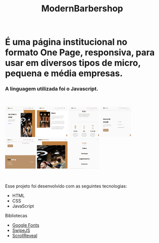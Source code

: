 <div align="center">
  <h1>ModernBarbershop</h1>
</div>

</br>

# É uma página institucional no formato One Page, responsiva, para usar em diversos tipos de micro, pequena e média empresas.

### A linguagem utilizada foi o Javascript.

</br>

<p>
<img src="assets/fotos/IMG_190843.PNG" width="100" height="100" />
<img src="assets/fotos/IMG_190844.PNG" width="100" height="100" /> 
<img src="assets/fotos/IMG_190845.PNG" width="100" height="100" />
<img src="assets/fotos/IMG_190846.PNG" width="100" height="100" />
<img src="assets/fotos/IMG_190847.PNG" width="100" height="100" />
<img src="assets/fotos/IMG_190848.PNG" width="100" height="100" />
<img src="assets/fotos/IMG_190849.PNG" width="100" height="100" />
</p>

</br>

Esse projeto foi desenvolvido com as seguintes tecnologias:

- HTML
- CSS
- JavaScript

Bibliotecas

- [Google Fonts](https://fonts.google.com/)
- [SwipeJS](https://github.com/nolimits4web/Swiper)
- [ScrollReveal](https://scrollrevealjs.org)